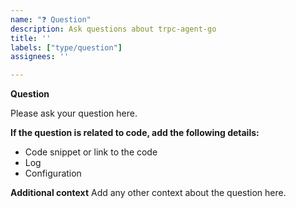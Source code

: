 ```yaml
---
name: "❓ Question"
description: Ask questions about trpc-agent-go
title: ''
labels: ["type/question"]
assignees: ''

---
```


**Question**

Please ask your question here.

**If the question is related to code, add the following details:**
- Code snippet or link to the code
- Log
- Configuration

**Additional context**
Add any other context about the question here. 